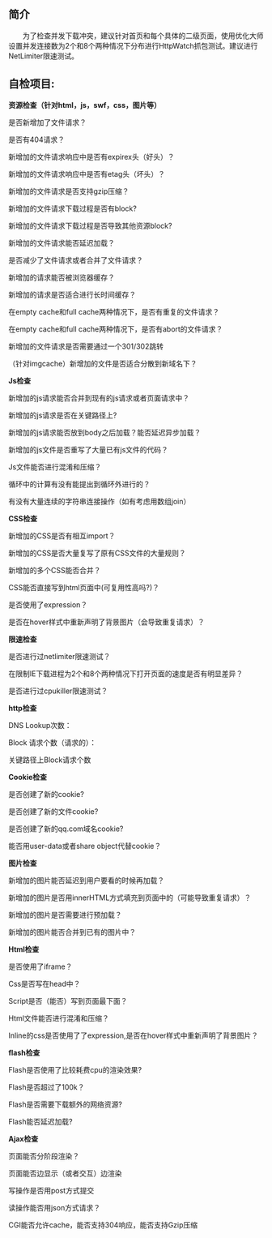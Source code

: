 ## 简介 ##

　　为了检查并发下载冲突，建议针对首页和每个具体的二级页面，使用优化大师设置并发连接数为2个和8个两种情况下分布进行HttpWatch抓包测试。建议进行NetLimiter限速测试。


## 自检项目: ##

**资源检查（针对html，js，swf，css，图片等）**

是否新增加了文件请求？

是否有404请求？

新增加的文件请求响应中是否有expirex头（好头）？

新增加的文件请求响应中是否有etag头（坏头）？

新增加的文件请求是否支持gzip压缩？

新增加的文件请求下载过程是否有block?

新增加的文件请求下载过程是否导致其他资源block?

新增加的文件请求能否延迟加载？

是否减少了文件请求或者合并了文件请求？

新增加的请求能否被浏览器缓存？

新增加的请求是否适合进行长时间缓存？

在empty cache和full cache两种情况下，是否有重复的文件请求？

在empty cache和full cache两种情况下，是否有abort的文件请求？

新增加的文件请求是否需要通过一个301/302跳转

（针对imgcache）新增加的文件是否适合分散到新域名下？

**Js检查**

新增加的js请求能否合并到现有的js请求或者页面请求中？

新增加的js请求是否在关键路径上?

新增加的js请求能否放到body之后加载？能否延迟异步加载？

新增加的js文件是否重写了大量已有js文件的代码？

Js文件能否进行混淆和压缩？

循环中的计算有没有能提出到循环外进行的？

有没有大量连续的字符串连接操作（如有考虑用数组join）

**CSS检查**

新增加的CSS是否有相互import？

新增加的CSS是否大量复写了原有CSS文件的大量规则？

新增加的多个CSS能否合并？

CSS能否直接写到html页面中(可复用性高吗?)？

是否使用了expression？

是否在hover样式中重新声明了背景图片（会导致重复请求）？

**限速检查**

是否进行过netlimiter限速测试？

在限制IE下载进程为2个和8个两种情况下打开页面的速度是否有明显差异？

是否进行过cpukiller限速测试？

**http检查**

DNS Lookup次数：

Block 请求个数（请求的）：

关键路径上Block请求个数

**Cookie检查**

是否创建了新的cookie?

是否创建了新的文件cookie?

是否创建了新的qq.com域名cookie?

能否用user-data或者share object代替cookie？

**图片检查**

新增加的图片能否延迟到用户要看的时候再加载？

新增加的图片是否用innerHTML方式填充到页面中的（可能导致重复请求）？

新增加的图片是否需要进行预加载？

新增加的图片能否合并到已有的图片中？

**Html检查**

是否使用了iframe？

Css是否写在head中？

Script是否（能否）写到页面最下面？

Html文件能否进行混淆和压缩？

Inline的css是否使用了了expression,是否在hover样式中重新声明了背景图片？

**flash检查**

Flash是否使用了比较耗费cpu的渲染效果?

Flash是否超过了100k？

Flash是否需要下载额外的网络资源?

Flash能否延迟加载?

**Ajax检查**

页面能否分阶段渲染？

页面能否边显示（或者交互）边渲染

写操作是否用post方式提交

读操作能否用json方式请求？

CGI能否允许cache，能否支持304响应，能否支持Gzip压缩